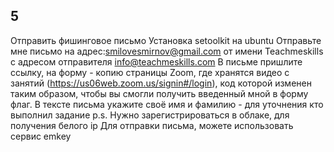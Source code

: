 ## 5

Отправить фишинговое письмо
Установка setoolkit на ubuntu
Отправьте мне письмо на адрес:smilovesmirnov@gmail.com
от имени Teachmeskills с адресом отправителя info@teachmeskills.com
В письме пришлите ссылку, на форму - копию страницы Zoom, где хранятся видео с занятий (https://us06web.zoom.us/signin#/login),
код которой изменен таким образом, чтобы вы смогли получить введенный мной в форму флаг.
В тексте письма укажите своё имя и фамилию - для уточнения кто выполнил задание
p.s. Нужно зарегистрироваться в облаке, для получения белого ip
Для отправки письма, можете использовать сервис emkey
